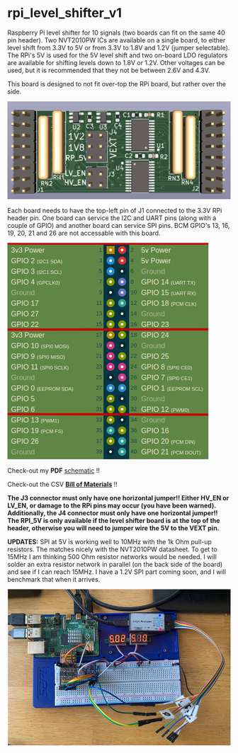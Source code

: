 # rpi_level_shifter_v1
Raspberry Pi level shifter for 10 signals (two boards can fit on the same 40 pin header). Two NVT2010PW ICs are available on a single board, to either level shift from 3.3V to 5V or from 3.3V to 1.8V and 1.2V (jumper selectable). The RPi's 5V is used for the 5V level shift and two on-board LDO regulators are available for shifting levels down to 1.8V or 1.2V. Other voltages can be used, but it is recommended that they not be between 2.6V and 4.3V.  

This board is designed to not fit over-top the RPi board, but rather over the side.

![picture](https://github.com/charkster/rpi_level_shifter_v1/blob/main/rpi_level_shifter_v1_pcb.png)

Each board needs to have the top-left pin of J1 connected to the 3.3V RPi header pin. One board can service the I2C and UART pins (along with a couple of GPIO) and another board can service SPI pins. BCM GPIO's 13, 16, 19, 20, 21 and 26 are not accessable with this board.

![picture](https://github.com/charkster/rpi_level_shifter_v1/blob/main/rpi_pinout.png)

Check-out my **PDF** [schematic](https://github.com/charkster/rpi_level_shifter_v1/blob/main/rpi_8x2_v1.pdf) !!

Check-out the CSV [**Bill of Materials**](https://github.com/charkster/rpi_level_shifter_v1/blob/main/rpi_8x2_v1_BOM.csv) !!

**The J3 connector must only have one horizontal jumper!! Either HV_EN or LV_EN, or damage to the RPi pins may occur (you have been warned). Additionally, the J4 connector must only have one horizontal jumper!! The RPI_5V is only available if the level shifter board is at the top of the header, otherwise you will need to jumper wire the 5V to the VEXT pin.**


**UPDATES:**
SPI at 5V is working well to 10MHz with the 1k Ohm pull-up resistors. The matches nicely with the NVT2010PW datasheet. To get to 15MHz I am thinking 500 Ohm resistor networks would be needed. I will solder an extra resistor network in parallel (on the back side of the board) and see if I can reach 15MHz. I have a 1.2V SPI part coming soon, and I will benchmark that when it arrives. 

![picture](https://github.com/charkster/rpi_level_shifter_v1/blob/main/rpi_level_shifter_photo_1.png) 
